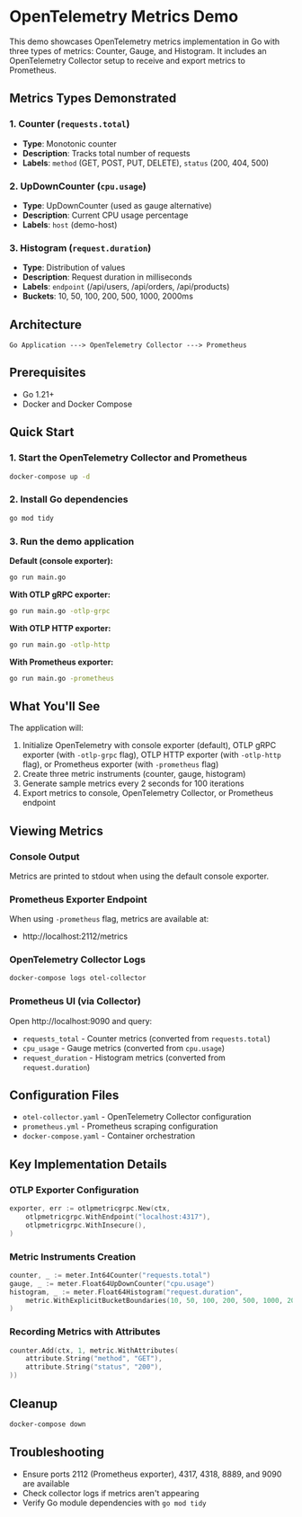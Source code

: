 # OpenTelemetry Metrics Demo

This demo showcases OpenTelemetry metrics implementation in Go with three types of metrics: Counter, Gauge, and Histogram. It includes an OpenTelemetry Collector setup to receive and export metrics to Prometheus.

## Metrics Types Demonstrated

### 1. Counter (`requests.total`)
- **Type**: Monotonic counter
- **Description**: Tracks total number of requests
- **Labels**: `method` (GET, POST, PUT, DELETE), `status` (200, 404, 500)

### 2. UpDownCounter (`cpu.usage`)
- **Type**: UpDownCounter (used as gauge alternative)
- **Description**: Current CPU usage percentage
- **Labels**: `host` (demo-host)

### 3. Histogram (`request.duration`)
- **Type**: Distribution of values
- **Description**: Request duration in milliseconds
- **Labels**: `endpoint` (/api/users, /api/orders, /api/products)
- **Buckets**: 10, 50, 100, 200, 500, 1000, 2000ms

## Architecture

```
Go Application ---> OpenTelemetry Collector ---> Prometheus
```

## Prerequisites

- Go 1.21+
- Docker and Docker Compose

## Quick Start

### 1. Start the OpenTelemetry Collector and Prometheus

```bash
docker-compose up -d
```

### 2. Install Go dependencies

```bash
go mod tidy
```

### 3. Run the demo application

**Default (console exporter):**
```bash
go run main.go
```

**With OTLP gRPC exporter:**
```bash
go run main.go -otlp-grpc
```

**With OTLP HTTP exporter:**
```bash
go run main.go -otlp-http
```

**With Prometheus exporter:**
```bash
go run main.go -prometheus
```

## What You'll See

The application will:
1. Initialize OpenTelemetry with console exporter (default), OTLP gRPC exporter (with `-otlp-grpc` flag), OTLP HTTP exporter (with `-otlp-http` flag), or Prometheus exporter (with `-prometheus` flag)
2. Create three metric instruments (counter, gauge, histogram)
3. Generate sample metrics every 2 seconds for 100 iterations
4. Export metrics to console, OpenTelemetry Collector, or Prometheus endpoint

## Viewing Metrics

### Console Output
Metrics are printed to stdout when using the default console exporter.

### Prometheus Exporter Endpoint
When using `-prometheus` flag, metrics are available at:
- http://localhost:2112/metrics

### OpenTelemetry Collector Logs
```bash
docker-compose logs otel-collector
```

### Prometheus UI (via Collector)
Open http://localhost:9090 and query:
- `requests_total` - Counter metrics (converted from `requests.total`)
- `cpu_usage` - Gauge metrics (converted from `cpu.usage`)
- `request_duration` - Histogram metrics (converted from `request.duration`)

## Configuration Files

- `otel-collector.yaml` - OpenTelemetry Collector configuration
- `prometheus.yml` - Prometheus scraping configuration
- `docker-compose.yaml` - Container orchestration

## Key Implementation Details

### OTLP Exporter Configuration
```go
exporter, err := otlpmetricgrpc.New(ctx,
    otlpmetricgrpc.WithEndpoint("localhost:4317"),
    otlpmetricgrpc.WithInsecure(),
)
```

### Metric Instruments Creation
```go
counter, _ := meter.Int64Counter("requests.total")
gauge, _ := meter.Float64UpDownCounter("cpu.usage")
histogram, _ := meter.Float64Histogram("request.duration",
    metric.WithExplicitBucketBoundaries(10, 50, 100, 200, 500, 1000, 2000),
)
```

### Recording Metrics with Attributes
```go
counter.Add(ctx, 1, metric.WithAttributes(
    attribute.String("method", "GET"),
    attribute.String("status", "200"),
))
```

## Cleanup

```bash
docker-compose down
```

## Troubleshooting

- Ensure ports 2112 (Prometheus exporter), 4317, 4318, 8889, and 9090 are available
- Check collector logs if metrics aren't appearing
- Verify Go module dependencies with `go mod tidy`